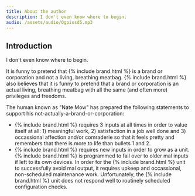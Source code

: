 ```yaml
---
title: About the author
description: I don't even know where to begin.
audio: /assets/audio/Ogpissd5.mp3
---
```


## Introduction

I don't even know where to begin.

It is funny to pretend that {% include brand.html %} is a brand or corporation and not a living, breathing meatbag. {% include brand.html %} also believes that it is funny to pretend that a brand or corporation is an actual living, breathing meatbag with all the same (and often more) privileges and freedoms.

The human known as "Nate Mow" has prepared the following statements to support his not-actually-a-brand-or-corporation:

* {% include brand.html %} requires 3 inputs at all times in order to value itself at all: 1) meaningful work, 2) satisfaction in a job well done and 3) occassional affection and/or comraderie so that it feels pretty and remembers that there is more to life than bullets 1 and 2.
* {% include brand.html %} requires new inputs in order to grow as a unit. {% include brand.html %} is programmed to fail over to older mal inputs if left to its own devices. In order for the {% include brand.html %} unit to successfully avoid mal output, it requires upkeep and occassional, non-scheduled maintenance work. Unfortunately, the {% include brand.html %} unit does not respond well to routinely scheduled configuration checks.
